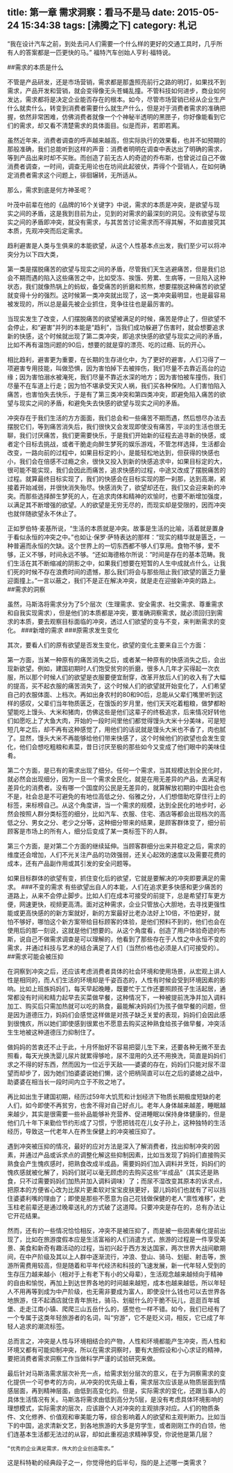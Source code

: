 title: 第一章 需求洞察：看马不是马
date: 2015-05-24 15:34:38
tags: [沸腾之下]
category: 札记
---
“我在设计汽车之前，到处去问人们需要一个什么样的更好的交通工具时，几乎所有人的答案都是一匹更快的马。” 福特汽车创始人亨利·福特说。<!--more-->

##需求的本质是什么
<p>不管是产品研发，还是市场营销，需求都是那盏照亮前行之路的明灯，如果找不到需求，产品开发和营销，就会变得像无头苍蝇乱撞。不管科技如何进步，商业如何发达，需求都将是决定企业能否存在的根本。如今，尽管市场营销已经从企业生产什么就卖什么，转变到消费者需要什么就生产什么，但是对于消费者需求的准确把握，依然非常困难，仿佛消费者就像一个个神秘半透明的黑匣子，你好像能看到它们的需求，却又看不清楚需求的具体面目。似是而非，若即若离。
<p>虽然近年来，消费者调查的呼声越来越高，但实际执行的效果看，也并不如预期的那般准确，我们总能听到这样的声音：消费者明明在调查中表达出了明确的需求，等到产品出来时却不买账。而创造了前无古人的奇迹的乔布斯，也曾说过自己不做消费者调查，一时间，调查无用论也在坊间此起彼伏，弄得个个营销人，在如何确定消费者需求这个问题上，徘徊辗转，无所适从。
<p>那么，需求到底是何方神圣呢？
<p>叶茂中前辈在他的《品牌的16个关键字》中说，需求的本质是冲突，是欲望与现实之间的矛盾，这是我到目前为止，见到的对需求的最深刻的洞见。没有欲望与现实之间的矛盾即冲突，就没有需求，与其苦苦讨论需求而不得其解，不如直接究其本质，先观冲突而后定需求。
<p>趋利避害是人类与生俱来的本能欲望，从这个人性基本点出发，我们至少可以将冲突分为以下四大类，
<p>第一类是摆脱痛苦的欲望与现实之间的矛盾，尽管我们天生逃避痛苦，但是我们总会不期而遇的陷入这些痛苦之中，比如受冻、挨饿、劳累、生病等，一旦陷入这种状态，我们就像热锅上的蚂蚁，备受痛苦的折磨和煎熬，想要摆脱这种痛苦的欲望就变得十分的强烈。这时候第一类冲突就出现了，这一类冲突最明显，也是最容易被发现的，所以总是最先被企业抓住，竞争往往也是最厉害的。
<p>当现实发生了改变，人们摆脱痛苦的欲望被满足的时候，痛苦是停止了，但欲望不会停止，和“避害”并列的本能是“趋利”，当我们成功躲避了伤害时，就会想要追求新的快感，这个时候就出现了第二类冲突，即追求快感的欲望与现实之间的矛盾，比如不再有温饱问题的90后，想要的就是穿的漂亮、吃的过瘾、玩的开心。
<p>相比趋利，避害更为重要，在长期的生存进化中，为了更好的避害，人们习得了一项避害专用技能，叫做恐惧，因为害怕掉下去被摔伤，我们尽量不去靠近高台的边缘；因为害怕溺水被淹死，我们尽量不靠近水深的地方；因为害怕被车撞伤，我们尽量不在车道上行走；因为怕不堪承受天灾人祸，我们买各种保险。人们害怕陷入痛苦，也害怕失去快乐，于是有了第三类冲突和第四类冲突，即避免陷入痛苦的欲望与现实之间的矛盾，和避免失去快感的欲望与现实之间的矛盾。
<p>冲突存在于我们生活的方方面面，我们总会和一些痛苦不期而遇，然后想尽办法去摆脱它们，等到痛苦消失后，我们很快又会发现即使没有痛苦，平淡的生活也很无聊，我们讨厌痛苦，我们更需要快乐，于是我们开始新的征程去追寻新的快感，或者定个目标去挑战，或者干脆走向醉生梦死的娱乐游戏，不管怎样选择，生活都会改变，一路向前的过程中，如果目标定的小，是能轻松地达到，但获得的快感也小，我们会在倍感不过瘾之余，很快又投入到新的快感追求中，如果目标定的大，很可能不能实现，我们会因此而痛苦，追求快感的过程，中途又改成了摆脱痛苦的过程。就算最终目标实现了，我们的快感会在目标实现的那一刹那，达到高潮，紧接着开始减弱，并很快消失殆尽。快感消失了，欲望却还在，我们又会迎来新的冲突。而那些选择醉生梦死的人，在追求肉体和精神的欢愉时，也要不断增加强度，以满足其不断增强的欲望。人的欲望是无穷无尽的，而现实却是受限的，因而冲突也就伴随欲望永不休止了。
<p>正如罗伯特·麦基所说，“生活的本质就是冲突。故事是生活的比喻，活着就是置身于看似永恒的冲突之中。”也如让·保罗·萨特表达的那样：”现实的精华就是匮乏，一种普遍而永恒的欠缺。这个世界上的一切东西都不够人们享用。食物不够，爱不够，正义不够，时间永远不够。“还如海德格尔所说：”时间是存在的基本范畴。我们生活在其不断缩减的阴影之中，如果我们想要在短暂的人生中成就点什么，让我们死的时候不存在浪费时间的遗憾，那么我们将会与那些阻止我们欲望的匮乏力量迎面撞上。”一言以蔽之，我们不是正在解决冲突，就是走在迎接新冲突的路上。
##需求的洞察
<p>虽然，马斯洛将需求分为了5个层次（生理需求、安全需求、社交需求、尊重需求和自我实现需求），但是他们的本质都是冲突，要准确洞察需求，就必须回归到需求的本质，要去观察目标面临的冲突，透过人们欲望的变与不变，来判断需求的变化。
###新增的需求
###原需求发生变化
<p>其次，要看人们的原有欲望是否发生变化，欲望的变化主要来自三个方面：
<p>第一方面，当某一种原有的痛苦消失之后，或者某一种原有的快感消失之后，会出现新欲望。例如，建国初期时人们饱受贫穷的折磨，很多人几年才买得起一次衣服，所以那个时候人们的欲望是衣服要便宜耐穿，改革开放后人们的收入有了大幅的提高，买不起衣服的痛苦消失了，这个时候人们的欲望就开始变化了，人们希望自己的衣服体面、上档次。再如出身农村的80和90后，总能从父辈们嘴里听到这样的感叹，父辈们当年物质匮乏，在饿饭的岁月里，他们天天吃着粗粮，做梦都盼望能吃上馒头、大米和猪肉，仿佛这些是他们这辈子的终极追求，后来情况好转他们如愿吃上了大鱼大肉，开始的一段时间里他们都觉得馒头大米十分美味，可是短短几年之后，却不再有这种感觉了，用他们的话说就是馒头大米也不香了，肉也腻了。显然，馒头大米不再能够给他们带来快感了，这个时候他们的欲望也会发生变化，他们会想吃粗粮和素菜，昔日讨厌至极的那些如今又变成了他们眼中的美味佳肴。
<p>第二个方面，是已有的需求出现了细分。任何一个需求，当其规模达到全民化时，就必然会出现细分，因为一旦一个需求全民化，就是在用无差异的产品，去满足有差异化的消费者。没有哪一个国度的公民是无差异的，就算解放初期的中国社会也不是，社会总是不可避免的有地位高低之分、俗雅之分，人们想借助吃穿住行上的标签，来标榜自己。从这个角度讲，当一个需求的规模，达到全民化的地步时，必然会按照人群分类标签的细分，比如汽车、衣服、住宅、酒店等都会出现档次的高低之分、男女之分、老少之分等，这种细分带来的结果，是顾客群体变了，细分前顾客是市场上的所有人，细分后变成了某一类标签下的人群。
<p>第三个方面，是对第二个方面的继续延伸。当顾客群细分出来并稳定之后，需求的维度还会增加，人们不光关注产品的功效强弱，还关心起效的速度以及需要花费的成本，还有产品副作用或其引发的安全问题等。
<p>如果目标群体的欲望有变，抓住变化后的欲望，它就是要解决的冲突即要满足的需求。
###不变的需求
有些欲望出自人的本能，人们在追求更多快感和更少痛苦的道路上，从来不会停止脚步。比如人们在成本可接受的前提下，总是希望打车更方便，网速更快，视频更高清。面对这种需求，企业只管放心大胆地，去寻找更强性能或更高快感的的新方案就好，新的方案最好比老办法好上10倍，不怕更好，就怕不够好，哪怕这个新方案带给目标顾客的体验，是他们预料不到的，他们也会在使用后的那一刻说，这就是他们想要的。从这个角度看，创造了用户体验奇迹的布斯，说自己不做需求调查是可以理解的，他看到了那些存在于人性之中永恒不变的需求，并通过科技与艺术的结合满足了人们（当然价格也必须是人们可接受的）。
##需求可能会被压抑
<p>在洞察到冲突之后，还应该考虑消费者具体的社会环境和使用场景，从宏观上讲人性是相同的，而人们生活的环境却是千姿百态的，人性有时候会受到环境因素的影响。比如上班族妈妈们，每天早起晚睡，既要忙于工作还要照顾孩子生活起居，通常都没有时间和精力起早去买菜做早餐，这种情况下，一种被提前洗净并加入调料加工、购买后只需加热就可以吃的熟食，最能解决妈妈们为孩子做早餐的问题，但是因为道德压力，妈妈们会感觉这样做是对孩子缺乏关爱的表现，妈妈们会因此感到很愧疚，所以她们即使感到很累也不愿意去购买这种熟食给孩子做早餐，冲突活生生地被这种道德压力抑制住了。
<p>做妈妈的苦衷还不止于此，十月怀胎好不容易把婴儿生下来，还要各种无微不至去照看，每天光换洗婴儿尿片就累得够呛，尿不湿用的久还不用换洗，简直是妈妈们求之不得的好东西，然而因为一位近乎天敌——婆婆的存在，妈妈们只能对尿不湿望而却步了，因为她们怕婆婆说她们懒，这个把柄简直可以在之后的婆媳之战中，助婆婆在相当长一段时间内立于不败之地了。
<p>再比如出生于建国初期，经历过59年大饥荒和计划经济下物质长期极度短缺的老人们，如今即使不再贫穷，也舍不得对自己好点儿。老年人身体越来越差，睡眠越来越少，其实是很需要一些补品能够补充营养、促进睡眠以保持身体健康的，但是他们几十年下来勤俭节约形成了习惯，宁愿把钱花在儿女子孙上，这种独特的生活经历，导致这一代老年人在养生保健上的冲突被压抑了。
<p>遇到冲突被压抑的情况，最好的应对方法是深入了解消费者，找出抑制冲突的因素，并通过产品或诉求点的调整化解这些抑制因素，比如当发现了妈妈们直接购买熟食会产生愧疚感时，把熟食改成半成品，需要妈妈们加入调料并烹饪，妈妈们的愧疚感就被化解了，妈妈们就可以毫无顾虑的去购买这些“半成品”（其实还是熟食，只不过需要妈妈们加热并加入调料调味）了；而尿不湿改变其原本的诉求点，把原本的方便省心改为比尿片更柔软对宝宝皮肤更好，婴儿妈妈们也就有了可以挡住婆婆利嘴的理由了；即使是那些不愿意为自己花钱做保健的老人“禀性难移”，史玉柱老前辈还是通过晚辈送礼的方式破了这道障。只要冲突是存在的，总有办法让它开花结果。
<p>然而，还有的一些情况恰恰相反，冲突不是被压抑了，而是被一些因素催化提前出现了，比如在旅游度假本应是生活富裕的人们消遣方式，旅游的过程是一件享受美景、美食和新奇有趣活动的过程，当初兴起于西方发达国家，两次世界大战间歇期间，在中产阶级及其以上人群中逐渐流行，冲浪、登山、骑马、划艇、射击等，旅游所需费用较高，但是随着和平年代经济和科技的飞速发展，新一代年轻人受到的生存压力越来越小（相对于上有老下有小的父母辈），生活观念越来越倾向于精神的自由和愉悦，再加上到达世界各地的时间越来越短，成本也越来越低，所以年轻人不用再等到成为中产阶级，也无需非要成为富人，即使没什么钱也可以去世界各地旅游，住不起酒店就住青年旅社，骑马、划艇什么的干脆不玩儿，逛逛百年城堡、走走江南小镇、爬爬三山五岳什么的，感觉也一样不错。如今，我们已经有了一个专属于这类年轻旅游者的名词，叫“穷游”，它不是贬义词，相反，它已成了年轻人追求的潮流标签。
<p>总而言之，冲突是人性与环境相结合的产物，人性和环境都能产生冲突，而人性和环境又都有可能抑制冲突，所以在需求洞察时，要有大胆假设和小心求证的精神，要把消费者需求洞察工作当做科学严谨的试验研究来做。
<p>最后针对马斯洛需求层次补充一点，给需求划分层次的意义，在于为洞察需求的变化提供一个可参考的方向，从冲突的优先级上看，需求层次应该是从物质层面到情感层面，再到精神层面，由低到高变化的。但是，实际需求的变化，还跟当事人的具体生活情况有关。马斯洛将需求由低到高分为5层，是没有考虑具体环境影响的理想模式，实际需求的层次，应该跟个人对冲突的主观排序对应。人们的物质条件、文化修养、价值观和审美能力等，综合影响着人的欲望和主观判断力。比如当下的中国，追求清新文艺，到各地旅游的大多是穷学生，或者刚刚工作的白领，他们连基本生活都无法过的从容，却如此重视追求精神享受，你说他是第几层？ 

	“优秀的企业满足需求，伟大的企业创造需求。”

这是科特勒的经典段子之一，你觉得他的后半句，指的是上述哪一类需求？